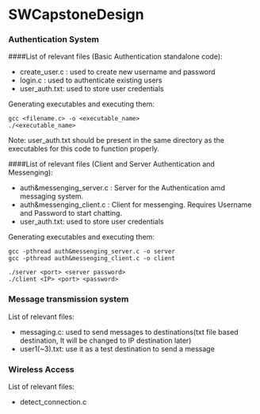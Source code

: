 # SWCapstoneDesign

### Authentication System

####List of relevant files (Basic Authentication standalone code):
- create_user.c : used to create new username and password
- login.c : used to authenticate existing users
- user_auth.txt: used to store user credentials

Generating executables and executing them: 
```
gcc <filename.c> -o <executable_name>
./<executable_name>
```
Note: user_auth.txt should be present in the same directory as the executables for this code to function properly.


####List of relevant files (Client and Server Authentication and Messenging):
- auth&messenging_server.c : Server for the Authentication amd messaging system.
- auth&messenging_client.c : Client for messenging. Requires Username and Password to start chatting.
- user_auth.txt: used to store user credentials

Generating executables and executing them: 
```
gcc -pthread auth&messenging_server.c -o server
gcc -pthread auth&messenging_client.c -o client

./server <port> <server password>
./client <IP> <port> <password>
```

### Message transmission system
List of relevant files:
- messaging.c: used to send messages to destinations(txt file based destination, It will be changed to IP destination later)
- user1(~3).txt: use it as a test destination to send a message

### Wireless Access
List of relevant files:
- detect_connection.c
